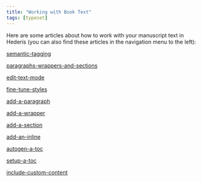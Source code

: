 ```yaml
---
title: "Working with Book Text"
tags: [typeset]
---
```

 
<html><body><section data-type="chapter" class="hsecchapter" data-hederis-type="hsecchapter" id="intro-book-text" data-pi-attrs="id: intro-book-text; data-tags: typeset;" role="doc-chapter" data-tags="typeset" data-author-name=" " data-book-title=" " title="Working with Book Text"><p class="hblkp" data-hederis-type="hblkp" id="pyxR0di4S">Here are some articles about how to work with your manuscript text in Hederis (you can also find these articles in the navigation menu to the left): </p><p class="hblkp" data-hederis-type="hblkp" id="pcmfncshR"><a href="{% link _docs/semantic-tagging.md %}" class="hspana" data-hederis-type="hspana" id="pZDxwcZXs">semantic-tagging</a></p><p class="hblkp" data-hederis-type="hblkp" id="pDMMX04Nx"><a href="{% link _docs/paragraphs-wrappers-and-sections.md %}" class="hspana" data-hederis-type="hspana" id="pD5L3cpHt">paragraphs-wrappers-and-sections</a></p><p class="hblkp" data-hederis-type="hblkp" id="pl4670L3U"><a href="{% link _docs/edit-text-mode.md %}" class="hspana" data-hederis-type="hspana" id="pw8YaQjOR">edit-text-mode</a></p><p class="hblkp" data-hederis-type="hblkp" id="p9fR4kuAG"><a href="{% link _docs/fine-tune-styles.md %}" class="hspana" data-hederis-type="hspana" id="pIsjRzUlR">fine-tune-styles</a></p><p class="hblkp" data-hederis-type="hblkp" id="p0AoN4XBM"><a href="{% link _docs/add-a-paragraph.md %}" class="hspana" data-hederis-type="hspana" id="pxdRc4cxt">add-a-paragraph</a></p><p class="hblkp" data-hederis-type="hblkp" id="pljeHmrZc"><a href="{% link _docs/add-a-wrapper.md %}" class="hspana" data-hederis-type="hspana" id="pe3YyxKIh">add-a-wrapper</a></p><p class="hblkp" data-hederis-type="hblkp" id="pxNYiUhPY"><a href="{% link _docs/add-a-section.md %}" class="hspana" data-hederis-type="hspana" id="psmbGdXT6">add-a-section</a></p><p class="hblkp" data-hederis-type="hblkp" id="piMxcw7Wa"><a href="{% link _docs/add-an-inline.md %}" class="hspana" data-hederis-type="hspana" id="pIwetmabh">add-an-inline</a></p><p class="hblkp" data-hederis-type="hblkp" id="pw2wNz6Ez"><a href="{% link _docs/autogen-a-toc.md %}" class="hspana" data-hederis-type="hspana" id="psVjhaDji">autogen-a-toc</a></p><p class="hblkp" data-hederis-type="hblkp" id="p4UDbiNgC"><a href="{% link _docs/setup-a-toc.md %}" class="hspana" data-hederis-type="hspana" id="pVlXWLZ2E">setup-a-toc</a></p><p class="hblkp" data-hederis-type="hblkp" id="pj0EI2UQ0"><a href="{% link _docs/include-custom-content.md %}" class="hspana" data-hederis-type="hspana" id="pxNXE5Zir">include-custom-content</a></p></section></body></html>
